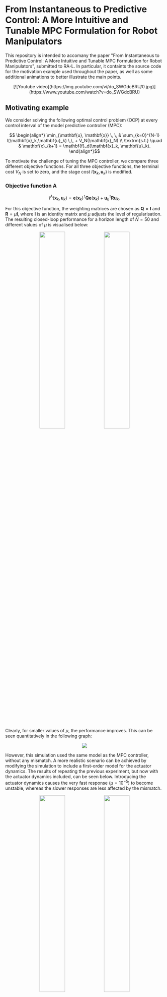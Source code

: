 # From Instantaneous to Predictive Control: A More Intuitive and Tunable MPC Formulation for Robot Manipulators
This repository is intended to accomany the paper "From Instantaneous to Predictive Control: A More Intuitive and Tunable MPC Formulation for Robot Manipulators", submitted to RA-L. In particular, it containts the source code for the motivation example used throughout the paper, as well as some additional animations to better illustrate the main points.

<!-- [![YouTube](http://i.ytimg.com/vi/do_SWGdcBRU/hqdefault.jpg)](https://www.youtube.com/watch?v=do_SWGdcBRU) -->
<div align="center">
    [![Youtube video](https://img.youtube.com/vi/do_SWGdcBRU/0.jpg)](https://www.youtube.com/watch?v=do_SWGdcBRU)
</div>

## Motivating example

We consider solving the following optimal control problem (OCP) at every control interval of the model predictive controller (MPC):
```math
        \begin{align*} 
                \min_{\mathbf{u}, \mathbf{x}} \, \, & 
                \sum_{k=0}^{N-1} l(\mathbf{x}_k,\mathbf{u}_k) \,\, + V_N(\mathbf{x}_N)
                \\
                \textrm{s.t.} \quad
                & \mathbf{x}_{k+1} = \mathbf{f}_d(\mathbf{x}_k, \mathbf{u}_k).
        \end{align*}
```
To motivate the challenge of tuning the MPC controller, we compare three different objective functions. For all three objective functions, the terminal cost $V_N$ is set to zero, and the stage cost $l(\mathbf{x}_k,\mathbf{u}_k)$ is modified.

### Objective function A

```math
l^\text{A} (\mathbf{x}_k,\mathbf{u}_k)
=
\mathbf{e}(\mathbf{x}_k)^\intercal \mathbf{Q} \mathbf{e}(\mathbf{x}_k) + \mathbf{u}_k^\intercal \mathbf{R} \mathbf{u}_k.
```

For this objective function, the weighting matrices are chosen as $\mathbf{Q} = \mathbf{I}$ and $\mathbf{R} = \mu \mathbf{I}$, where $\mathbf{I}$ is an identity matrix and $\mu$ adjusts the level of regularisation. The resulting closed-loop performance for a horizon length of $N = 50$ and different values of $\mu$ is visualised below:

<div align="center">
    <img src="readme_figures/objective_a_mu_-2_perfect.gif" width="40%">
    <!-- <img src="readme_figures/objective_a_mu_-3_perfect.gif" width="40%"> -->
    <!-- <img src="readme_figures/objective_a_mu_-4_perfect.gif" width="40%"> -->
    <img src="readme_figures/objective_a_mu_-5_perfect.gif" width="40%">
</div>

Clearly, for smaller values of $\mu$, the performance improves. This can be seen quantitatively in the following graph:

<div align="center">
    <img src="readme_figures/objective_a_perfect.svg" style="max-width: 40%;">
</div>

However, this simulation used the same model as the MPC controller, without any mismatch.
A more realistic scenario can be achieved by modifying the simulation to include a first-order model for the actuator dynamics.
The results of repeating the previous experiment, but now with the actuator dynamics included, can be seen below.
Introducing the actuator dynamics causes the very fast response ($\mu = 10^{-5}$) to become unstable, whereas the slower responses are less affected by the mismatch.

<div align="center">
    <img src="readme_figures/objective_a_mu_-2_with_dynamics.gif" width="40%">
    <!-- <img src="readme_figures/objective_a_mu_-3_with_dynamics.gif" width="40%"> -->
    <!-- <img src="readme_figures/objective_a_mu_-4_with_dynamics.gif" width="40%"> -->
    <img src="readme_figures/objective_a_mu_-5_with_dynamics.gif" width="40%">
</div>

The quantitative results for this experiement can be found below, showing the unstable response for $\mu = 10^{-5}$:

<div align="center">
    <img src="readme_figures/objective_a_with_dynamics.svg" style="max-width: 40%;">
</div>

### Objective function B

```math
l^\text{B} (\mathbf{x}_k,\mathbf{u}_k)
=
\begin{bmatrix} 
    {\mathbf{e}}(\mathbf{x}_k) \\ \dot{\mathbf{e}}(\mathbf{x}_k)
\end{bmatrix}^\intercal
\mathbf{Q}^\text{B}
\begin{bmatrix} 
    {\mathbf{e}}(\mathbf{x}_k) \\ \dot{\mathbf{e}}(\mathbf{x}_k)
\end{bmatrix}
+ \mathbf{u}_k^\intercal \mathbf{R} \mathbf{u}_k.
```

Objective function B introduces a penalty on the time-derivative of the task error, $\dot{\mathbf{e}}$. The weighting matrices for this objective function are chosen as $\mathbf{Q}^\text{B} = \text{diag}(\mathbf{I}, \lambda \mathbf{I})$ and $\mathbf{R} = \mu \mathbf{I}$, where $\lambda$ adjusts the regularisation of the error velocity. 
The controller was hand tuned for values of $\mu = 10^{-4}$, $\lambda = 10^{-1}$, and $N=30$ to achieve a stable response with small tracking error. Following this, experiments were performed to evaluate the impact of different horizon lengths.

<div align="center">
    <img src="readme_figures/objective_b_N_2_with_dynamics.gif" width="40%">
    <!-- <img src="readme_figures/objective_b_N_10_with_dynamics.gif" width="40%"> -->
    <!-- <img src="readme_figures/objective_b_N_30_with_dynamics.gif" width="40%"> -->
    <img src="readme_figures/objective_b_N_100_with_dynamics.gif" width="40%">
</div>

Clearly, the performance significantly depends on the horizon length. More specifically, the performance improves as the horizon length increases, with poor performance for a short horizon length.

<div align="center">
    <img src="readme_figures/objective_b_with_dynamics.svg" style="max-width: 40%;">
</div>


### Objective function C - Proposed approach
The purpose of this objective function is to achieve a closed-loop performance that is less dependant on the horizon length. In particular, it is desireable that the performance should be good even for a short horizon length. This can be achieved by penalising the deviation of the error from a first-order response, as opposed to penalising the error directly.

$$
\boldsymbol{\varepsilon}(\mathbf{x},\mathbf{u}) = \dot{\mathbf{e}}(\mathbf{x}, \mathbf{u}) + \mathbf{K}_e \mathbf{e}(\mathbf{x}) 
$$
$$
l^\text{c}(\mathbf{x}_k,\mathbf{u}_k) = {\boldsymbol{\varepsilon}}(\mathbf{x}_k, \mathbf{u}_k)^\intercal \mathbf{W}_s {\boldsymbol{\varepsilon}}(\mathbf{x}_k, \mathbf{u}_k) + \mu \mathbf{u}_k^\intercal \mathbf{W}_r \mathbf{u}_k.
$$

In fact, this is the same as using objective function B, but with the following weighting matrices:
```math
    \mathbf{Q}^\textrm{B} = 
    \begin{bmatrix}
    \mathbf{K}_e^\intercal \mathbf{W}_s \mathbf{K}_e & \mathbf{K}_e^\intercal \mathbf{W}_s \\
    \mathbf{W}_s \mathbf{K}_e & \mathbf{W}_s
    \end{bmatrix}, \quad
    \mathbf{R} = \mu \mathbf{W}_r.
```
Therefore, this approach can simply be viewed as a way of choosing $\mathbf{Q}^\text{b}$ and $\mathbf{R}$ with a specific structure. As can be seen in the experiments below, this objective function appears to be invariant with respect to the horizon length, and also gives good performance even with a very short horizon.

<div align="center">
    <img src="readme_figures/objective_c_N_2_with_dynamics.gif" width="40%">
    <!-- <img src="readme_figures/objective_c_N_10_with_dynamics.gif" width="40%"> -->
    <!-- <img src="readme_figures/objective_c_N_30_with_dynamics.gif" width="40%"> -->
    <img src="readme_figures/objective_c_N_100_with_dynamics.gif" width="40%">
</div>

<div align="center">
    <img src="readme_figures/objective_c_with_dynamics_no_constraints.svg" style="max-width: 40%;">
</div>

### Objective function C - With constraints
Previously it was shown that using objective function C, the same closed-loop performance can be achieved for a wide range of horizon lengths. This begs the question, why have a long horizon length, if it gives the same performance as for a short horizon length? The answer to this question can be found by modifing the problem formulation to include constraints on the joint positions, velocities and accelerations. When these constraints are present, it can be seen that the closed-loop performance improves as the horizon length increases. The reason for this is that the longer prediction horizon allows the MPC controller to better anticipate and avoid constraint violations. The results of the experiments with the added constraints are visualised below.


<div align="center">
    <img src="readme_figures/objective_c_N_2_with_dynamics_with_constraints.gif" width="40%">
    <!-- <img src="readme_figures/objective_c_N_10_with_dynamics_with_constraints.gif" width="40%"> -->
    <!-- <img src="readme_figures/objective_c_N_30_with_dynamics_with_constraints.gif" width="40%"> -->
    <img src="readme_figures/objective_c_N_100_with_dynamics_with_constraints.gif" width="40%">
</div>

<div align="center">
    <img src="readme_figures/objective_c_with_dynamics_with_constraints.svg" style="max-width: 40%;">
</div>

## Installation


### Option 1 : Devcontainer and Docker

- Make use of the provided devcontainer and docker file. To do this, it is nescessary to install vscode, docker and the vscode devcontainer extension. Instructions on getting started with devcontainers are available [here](https://code.visualstudio.com/docs/devcontainers/tutorial).
- Once vscode and docker is successfully installed, open vscode in the root directory of this project.
  ```
  code .
  ```
- Visual studio will ask you to open the workspace in a container.  Say YES.  If you don't get the message, you can press "F1" (or ctrl-shift P) and look for "Reopen in Container".  Make sure that you opened the workspace in the directory of the tuning_mpc repository.
- The first time the Docker image will be created.  This will take some time (download of a base image and compiling the dependencies).  The next time that you start, the container will start in a few seconds.  


### Option 2 : Source install

- The MPC controller requires Casadi and Fatrop (with the spectool specification) installed from source. Instructions are available [here](https://github.com/meco-group/fatrop/blob/main/compilation_instructions.md) and involves (1) Creating a virtual environment; (2) Install Casadi from source; (3) Install Fatrop with Spectool.
- Once casadi and fatrop is installed, install the additional requirements
  ```
  pip install -r requirements.txt && pip install -e .
  ```
    
## Running the code

Running the following command reproduces all the graphs presented in the paper
```
python paper_experiments.py
```
The resulting figures are stored in the "figures" directory, and the animations in the "animation" directory.
